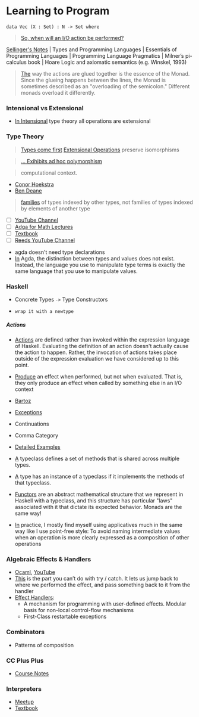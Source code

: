# Learning to Program

`data Vec (X : Set) : N -> Set where`

> [So, when will an I/O action be performed?](http://learnyouahaskell.com/input-and-output#hello-world)

[Sellinger's Notes](https://arxiv.org/pdf/0804.3434.pdf) | Types and Programming Languages | Essentials of Programming Languages | Programming Language Pragmatics | Milner’s
pi-calculus book |  Hoare Logic and axiomatic semantics (e.g. Winskel, 1993)

> [The](https://www.schoolofhaskell.com/user/school/starting-with-haskell/basics-of-haskell/3-pure-functions-laziness-io) way the actions are glued together is the essence of the Monad. Since the glueing happens between the lines, the Monad is sometimes described as an "overloading of the semicolon." Different monads overload it differently.

### Intensional vs Extensional
- [In Intensional](https://youtu.be/bNG53SA4n48?list=PLQRKUSOIMEh1Arz0-WBgD_Pol4S50HATv&t=877) type theory all operations are extensional

### Type Theory
> [Types come first](https://youtu.be/bNG53SA4n48?list=PLQRKUSOIMEh1Arz0-WBgD_Pol4S50HATv&t=267)
> [Extensional Operations](https://youtu.be/bNG53SA4n48?list=PLQRKUSOIMEh1Arz0-WBgD_Pol4S50HATv&t=792) preserve isomorphisms

> [... Exihibits ad hoc polymorphism](https://youtu.be/2EdQFCP5mZ8?t=305)

> computational context.

- [Conor Hoekstra](https://twitter.com/code_report)
- [Ben Deane](https://www.youtube.com/watch?v=on7v8nlyaAg)

> [families](https://www.cse.chalmers.se/~peterd/papers/DependentTypesAtWork.pdf) of types indexed by other types, not families of types indexed by elements of another type

- [ ] [YouTube Channel](https://www.youtube.com/watch?v=1vXdNNSmvJw&list=PLE-CSy3N6yEeYY5tx1u5IP3d_2xZOmpKO)
- [ ] [Adga for Math Lectures](https://www.mathstat.dal.ca/~selinger/agda-lectures/)
- [ ] [Textbook](https://plfa.github.io/20.07/Naturals/)
- [ ] [Reeds YouTube Channel](https://www.youtube.com/channel/UC8sjG717gknTmWIeTyGmUHw/videos)

- agda doesn't need type declarations
- [In](http://learnyouanagda.liamoc.net/pages/introduction.html#fnref1) Agda, the distinction between types and values does not exist. Instead, the language you use to manipulate type terms is exactly the same language that you use to manipulate values.

### Haskell

- Concrete Types `->` Type Constructors

- `wrap it with a newtype`

##### Actions
  - [Actions](https://www.haskell.org/tutorial/io.html) are defined rather than invoked within the expression language of Haskell. Evaluating the definition of an action doesn't actually cause the action to happen. Rather, the invocation of actions takes place outside of the expression evaluation we have considered up to this point.
  - [Produce](https://book.realworldhaskell.org/read/io.html#ftn.id610368) an effect when performed, but not when evaluated. That is, they only produce an effect when called by something else in an I/O context
  
- [Bartoz](https://www.schoolofhaskell.com/school/starting-with-haskell/basics-of-haskell/function-application)
- [Exceptions](https://markkarpov.com/tutorial/exceptions.html#the-motivation-for-exceptions)
- Continuations
- Comma Category
- [Detailed Examples](https://devtut.github.io/haskell/foldable.html#flattening-a-foldable-structure-into-a-list)
- [A](https://serokell.io/blog/haskell-typeclasses) typeclass defines a set of methods that is shared across multiple types.
- [A](https://serokell.io/blog/haskell-typeclasses) type has an instance of a typeclass if it implements the methods of that typeclass.
- [Functors](https://mmhaskell.com/monads/functors) are an abstract mathematical structure that we represent in Haskell with a typeclass, and this structure has particular "laws" associated with it that dictate its expected behavior. Monads are the same way!
- [In](https://stackoverflow.com/questions/7103864/what-are-practical-uses-of-applicative-style) practice, I mostly find myself using applicatives much in the same way like I use point-free style: To avoid naming intermediate values when an operation is more clearly expressed as a composition of other operations

  

### Algebraic Effects & Handlers
- [Ocaml](https://github.com/ocamllabs/ocaml-effects-tutorial), [YouTube](https://www.youtube.com/watch?v=plFFZcqBOyk)
- [This](https://overreacted.io/algebraic-effects-for-the-rest-of-us/) is the part you can’t do with try / catch. It lets us jump back to where we performed the effect, and pass something back to it from the handler
- [Effect Handlers](https://youtu.be/VEhkhxoGJSk?t=318): 
   - A mechanism for programming with user-defined effects. Modular basis for non-local control-flow mechanisms
   - First-Class restartable exceptions 

### Combinators
- Patterns of composition

### CC Plus Plus
- [Course Notes](https://ocw.mit.edu/courses/6-096-introduction-to-c-january-iap-2011/resources/mit6_096iap11_lec02/)

### Interpreters
- [Meetup](https://www.meetup.com/programming-languages-toronto-meetup/events/289784058/)
- [Textbook](http://www.craftinginterpreters.com/a-map-of-the-territory.html)
